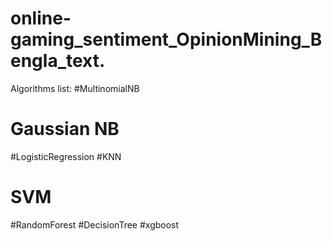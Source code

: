 # online-gaming_sentiment_OpinionMining_Bengla_text.
Algorithms list:
#MultinomialNB
# Gaussian NB
#LogisticRegression
#KNN
# SVM
#RandomForest
#DecisionTree
#xgboost
